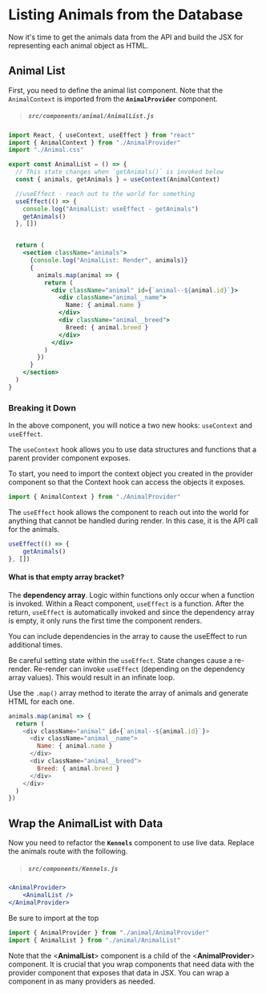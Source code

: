 # Listing Animals from the Database

Now it's time to get the animals data from the API and build the JSX for representing each animal object as HTML.

## Animal List

First, you need to define the animal list component. Note that the `AnimalContext` is imported from the **`AnimalProvider`** component.

> ##### `src/components/animal/AnimalList.js`

```jsx
import React, { useContext, useEffect } from "react"
import { AnimalContext } from "./AnimalProvider"
import "./Animal.css"

export const AnimalList = () => {
  // This state changes when `getAnimals()` is invoked below
  const { animals, getAnimals } = useContext(AnimalContext)

  //useEffect - reach out to the world for something
  useEffect(() => {
    console.log("AnimalList: useEffect - getAnimals")
    getAnimals()
  }, [])


  return (
    <section className="animals">
      {console.log("AnimalList: Render", animals)}
      {
        animals.map(animal => {
          return (
            <div className="animal" id={`animal--${animal.id}`}>
              <div className="animal__name">
                Name: { animal.name }
              </div>
              <div className="animal__breed">
                Breed: { animal.breed }
              </div>
            </div>
          )
        })
      }
    </section>
  )
}
```

### Breaking it Down

In the above component, you will notice a two new hooks: `useContext` and `useEffect`.

The `useContext` hook allows you to use data structures and functions that a parent provider component exposes.

To start, you need to import the context object you created in the provider component so that the Context hook can access the objects it exposes.

```js
import { AnimalContext } from "./AnimalProvider"
```

The `useEffect` hook allows the component to reach out into the world for anything that cannot be handled during render. In this case, it is the API call for the animals.


```js
useEffect(() => {
	getAnimals()
}, [])
```

 #### What is that empty array bracket?
 The **dependency array**.
 Logic within functions only occur when a function is invoked. Within a React component, `useEffect` is a function. After the return, `useEffect` is automatically invoked and since the dependency array is empty, it only runs the first time the component renders.

 You can include dependencies in the array to cause the useEffect to run additional times.

Be careful setting state within the `useEffect`. State changes cause a re-render. Re-render can invoke `useEffect` (depending on the dependency array values). This would result in an infinate loop.


Use the `.map()` array method to iterate the array of animals and generate HTML for each one.

```js
animals.map(animal => {
  return (
    <div className="animal" id={`animal--${animal.id}`}>
      <div className="animal__name">
        Name: { animal.name }
      </div>
      <div className="animal__breed">
        Breed: { animal.breed }
      </div>
    </div>
  )
})
```

## Wrap the AnimalList with Data

Now you need to refactor the **`Kennels`** component to use live data. Replace the animals route with the following.

> ##### `src/components/Kennels.js`
```jsx
<AnimalProvider>
    <AnimalList />
</AnimalProvider>
```

Be sure to import at the top
```js
import { AnimalProvider } from "./animal/AnimalProvider"
import { AnimalList } from "./animal/AnimalList"
```

Note that the <**AnimalList**> component is a child of the <**AnimalProvider**> component. It is crucial that you wrap components that need data with the provider component that exposes that data in JSX. You can wrap a component in as many providers as needed.
